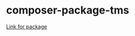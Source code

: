 # composer-package-tms

[Link for package](https://packagist.org/packages/igornesterovich/composer-package-tms)
